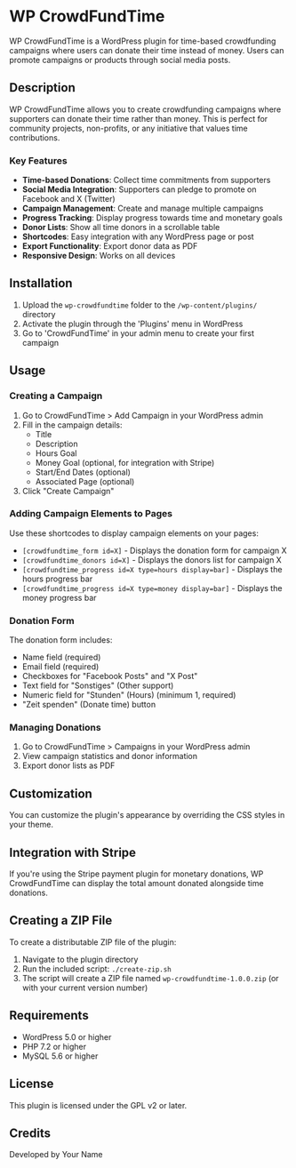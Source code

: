 # WP CrowdFundTime

WP CrowdFundTime is a WordPress plugin for time-based crowdfunding campaigns where users can donate their time instead of money. Users can promote campaigns or products through social media posts.

## Description

WP CrowdFundTime allows you to create crowdfunding campaigns where supporters can donate their time rather than money. This is perfect for community projects, non-profits, or any initiative that values time contributions.

### Key Features

- **Time-based Donations**: Collect time commitments from supporters
- **Social Media Integration**: Supporters can pledge to promote on Facebook and X (Twitter)
- **Campaign Management**: Create and manage multiple campaigns
- **Progress Tracking**: Display progress towards time and monetary goals
- **Donor Lists**: Show all time donors in a scrollable table
- **Shortcodes**: Easy integration with any WordPress page or post
- **Export Functionality**: Export donor data as PDF
- **Responsive Design**: Works on all devices

## Installation

1. Upload the `wp-crowdfundtime` folder to the `/wp-content/plugins/` directory
2. Activate the plugin through the 'Plugins' menu in WordPress
3. Go to 'CrowdFundTime' in your admin menu to create your first campaign

## Usage

### Creating a Campaign

1. Go to CrowdFundTime > Add Campaign in your WordPress admin
2. Fill in the campaign details:
   - Title
   - Description
   - Hours Goal
   - Money Goal (optional, for integration with Stripe)
   - Start/End Dates (optional)
   - Associated Page (optional)
3. Click "Create Campaign"

### Adding Campaign Elements to Pages

Use these shortcodes to display campaign elements on your pages:

- `[crowdfundtime_form id=X]` - Displays the donation form for campaign X
- `[crowdfundtime_donors id=X]` - Displays the donors list for campaign X
- `[crowdfundtime_progress id=X type=hours display=bar]` - Displays the hours progress bar
- `[crowdfundtime_progress id=X type=money display=bar]` - Displays the money progress bar

### Donation Form

The donation form includes:
- Name field (required)
- Email field (required)
- Checkboxes for "Facebook Posts" and "X Post"
- Text field for "Sonstiges" (Other support)
- Numeric field for "Stunden" (Hours) (minimum 1, required)
- "Zeit spenden" (Donate time) button

### Managing Donations

1. Go to CrowdFundTime > Campaigns in your WordPress admin
2. View campaign statistics and donor information
3. Export donor lists as PDF

## Customization

You can customize the plugin's appearance by overriding the CSS styles in your theme.

## Integration with Stripe

If you're using the Stripe payment plugin for monetary donations, WP CrowdFundTime can display the total amount donated alongside time donations.

## Creating a ZIP File

To create a distributable ZIP file of the plugin:

1. Navigate to the plugin directory
2. Run the included script: `./create-zip.sh`
3. The script will create a ZIP file named `wp-crowdfundtime-1.0.0.zip` (or with your current version number)

## Requirements

- WordPress 5.0 or higher
- PHP 7.2 or higher
- MySQL 5.6 or higher

## License

This plugin is licensed under the GPL v2 or later.

## Credits

Developed by Your Name
